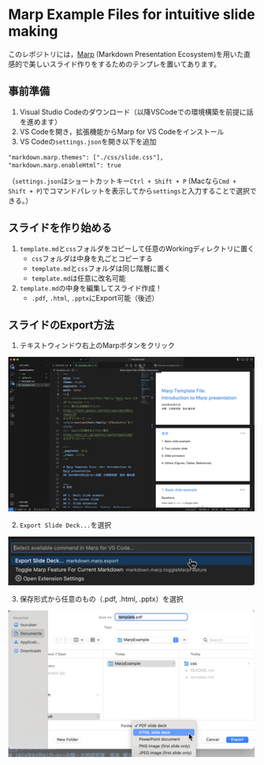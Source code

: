 # Marp Example Files for intuitive slide making
このレポジトリには，[Marp](https://marp.app/) (Markdown Presentation Ecosystem)を用いた直感的で美しいスライド作りをするためのテンプレを置いてあります。

## 事前準備
1. Visual Studio Codeのダウンロード（以降VSCodeでの環境構築を前提に話を進めます）
2. VS Codeを開き，拡張機能からMarp for VS Codeをインストール
3. VS Codeの`settings.json`を開き以下を追加
```
"markdown.marp.themes": ["./css/slide.css"],
"markdown.marp.enableHtml": true
```
（`settings.json`はショートカットキー`Ctrl + Shift + P` (Macなら`Cmd + Shift + P`)でコマンドパレットを表示してから`settings`と入力することで選択できる。）

## スライドを作り始める
1. `template.md`と`css`フォルダをコピーして任意のWorkingディレクトリに置く
	- `css`フォルダは中身を丸ごとコピーする
	- `template.md`と`css`フォルダは同じ階層に置く
	- `template.md`は任意に改名可能
2. `template.md`の中身を編集してスライド作成！
	- `.pdf`, `.html`, `.pptx`にExport可能（後述）

## スライドのExport方法
1. テキストウィンドウ右上のMarpボタンをクリック
<img src="exp_instr1.png" width="500">

2. `Export Slide Deck...`を選択
<img src="exp_instr2.png" width="500">

3. 保存形式から任意のもの（.pdf, .html, .pptx）を選択
<img src="exp_instr3.png" width="500">
